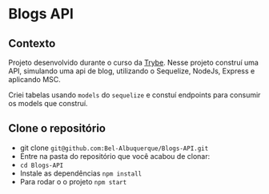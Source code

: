 # Blogs API

## Contexto
Projeto desenvolvido durante o curso da [Trybe](https://github.com/tryber).
Nesse projeto construí uma API, simulando uma api de blog, utilizando o Sequelize, NodeJs, Express e aplicando MSC.

Criei tabelas usando `models` do `sequelize` e constuí endpoints para consumir os models que construí.

## Clone o repositório
* git clone `git@github.com:Bel-Albuquerque/Blogs-API.git`
* Entre na pasta do repositório que você acabou de clonar:
* `cd Blogs-API`
* Instale as dependências `npm install`
* Para rodar o o projeto `npm start`
